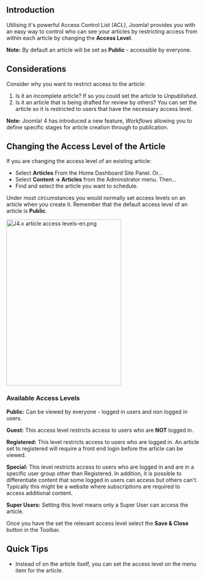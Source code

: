 <!-- Filename: J4.x:Restricting_access_to_an_Article / Display title: Restricting access to an Article -->

## Introduction

Utilising it's powerful Access Control List (ACL), Joomla! provides you
with an easy way to control who can see your articles by restricting
access from within each article by changing the **Access Level**.

**Note:** By default an article will be set as **Public** - accessible
by everyone.

## Considerations

Consider why you want to restrict access to the article:

1.  Is it an incomplete article? If so you could set the article to
    *Unpublished*.
2.  Is it an article that is being drafted for review by others? You can
    set the article so it is restricted to users that have the necessary
    access level.

**Note:** Joomla! 4 has introduced a new feature, *Workflows* allowing
you to define specific stages for article creation through to publication.

## Changing the Access Level of the Article

If you are changing the access level of an existing article:

- Select **Articles** From the Home Dashboard Site Panel. Or...
- Select **Content → Articles** from the Administrator menu. Then...
- Find and select the article you want to schedule.

Under most circumstances you would normally set access levels on an
article when you create it. Remember that the default access level of an
article is **Public**.

<img
src="https://docs.joomla.org/images/thumb/c/c1/J4.x_article_access_levels-en.png/300px-J4.x_article_access_levels-en.png"
class="thumbborder" decoding="async"
srcset="https://docs.joomla.org/images/c/c1/J4.x_article_access_levels-en.png 1.5x"
data-file-width="442" data-file-height="638" width="300" height="433"
alt="J4.x article access levels-en.png" />

### Available Access Levels

**Public:** Can be viewed by everyone - logged in users and non logged
in users.

**Guest:** This access level restricts access to users who are **NOT**
logged in.

**Registered:** This level restricts access to users who are logged in.
An article set to registered will require a front end login before the
article can be viewed.

**Special:** This level restricts access to users who are logged in and
are in a specific user group other than Registered. In addition, it is
possible to differentiate content that some logged in users can access
but others can't. Typically this might be a website where subscriptions
are required to access additional content.

**Super Users:** Setting this level means only a Super User can access
the article.

Once you have the set the relevant access level select the
**Save & Close** button in the Toolbar.

## Quick Tips

- Instead of on the article itself, you can set the access level on the
  menu item for the article.
